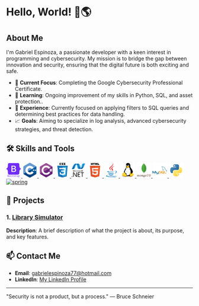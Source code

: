# Hello, World! 👋🌎

## About Me
I'm Gabriel Espinoza, a passionate developer with a keen interest in programming and cybersecurity. My mission is to bridge the gap between innovation and security, ensuring that the digital future is both exciting and safe.

- 🔭 **Current Focus**: Completing the Google Cybersecurity Professional Certificate.
- 🌱 **Learning**: Ongoing improvement of my skills in Python, SQL, and asset protection..
- 💼 **Experience**: Currently focused on applying filters to SQL queries and determining best practices for data handling.
- 📈 **Goals**: Aiming to specialize in log analysis, advanced cybersecurity strategies, and threat detection.

## 🛠 Skills and Tools
<p align="left">
  <a href="https://getbootstrap.com" target="_blank" rel="noreferrer">
    <img src="https://raw.githubusercontent.com/devicons/devicon/master/icons/bootstrap/bootstrap-plain-wordmark.svg" alt="bootstrap" width="40" height="40"/>
  </a>
  <a href="https://www.w3schools.com/cpp/" target="_blank" rel="noreferrer">
    <img src="https://raw.githubusercontent.com/devicons/devicon/master/icons/cplusplus/cplusplus-original.svg" alt="cplusplus" width="40" height="40"/>
  </a>
  <a href="https://www.w3schools.com/cs/" target="_blank" rel="noreferrer">
    <img src="https://raw.githubusercontent.com/devicons/devicon/master/icons/csharp/csharp-original.svg" alt="csharp" width="40" height="40"/>
  </a>
  <a href="https://www.w3schools.com/css/" target="_blank" rel="noreferrer">
    <img src="https://raw.githubusercontent.com/devicons/devicon/master/icons/css3/css3-original-wordmark.svg" alt="css3" width="40" height="40"/>
  </a>
  <a href="https://dotnet.microsoft.com/" target="_blank" rel="noreferrer">
    <img src="https://raw.githubusercontent.com/devicons/devicon/master/icons/dot-net/dot-net-original-wordmark.svg" alt="dotnet" width="40" height="40"/>
  </a>
  <a href="https://www.w3.org/html/" target="_blank" rel="noreferrer">
    <img src="https://raw.githubusercontent.com/devicons/devicon/master/icons/html5/html5-original-wordmark.svg" alt="html5" width="40" height="40"/>
  </a>
  <a href="https://www.java.com" target="_blank" rel="noreferrer">
    <img src="https://raw.githubusercontent.com/devicons/devicon/master/icons/java/java-original.svg" alt="java" width="40" height="40"/>
  </a>
  <a href="https://www.linux.org/" target="_blank" rel="noreferrer">
    <img src="https://raw.githubusercontent.com/devicons/devicon/master/icons/linux/linux-original.svg" alt="linux" width="40" height="40"/>
  </a>
  <a href="https://www.mongodb.com/" target="_blank" rel="noreferrer">
    <img src="https://raw.githubusercontent.com/devicons/devicon/master/icons/mongodb/mongodb-original-wordmark.svg" alt="mongodb" width="40" height="40"/>
  </a>
  <a href="https://www.mysql.com/" target="_blank" rel="noreferrer">
    <img src="https://raw.githubusercontent.com/devicons/devicon/master/icons/mysql/mysql-original-wordmark.svg" alt="mysql" width="40" height="40"/>
  </a>
  <a href="https://www.python.org" target="_blank" rel="noreferrer">
    <img src="https://raw.githubusercontent.com/devicons/devicon/master/icons/python/python-original.svg" alt="python" width="40" height="40"/>
  </a>
  <a href="https://spring.io/" target="_blank" rel="noreferrer">
    <img src="https://www.vectorlogo.zone/logos/springio/springio-icon.svg" alt="spring" width="40" height="40"/>
  </a>
</p>

## 🚀 Projects
### 1. [Library Simulator](https://github.com/espingab/LibraryExamProject)
**Description**: A brief description of what the project is about, its purpose, and key features.
<!--
### 2. [Project Name](https://github.com/yourusername/projectname)
**Description**: Another project with a brief description highlighting its significance and functionalities.
-->
<!--
## 🛡 Cybersecurity Contributions
- **[Security Tool](https://github.com/yourusername/securitytool)**: Developed a tool for enhancing security measures in web applications.
- **[Research Paper](https://github.com/yourusername/researchpaper)**: Authored a paper on advanced threat detection techniques.
-->
## 📫 Contact Me
- **Email**: [gabrielespinoza77@hotmail.com](mailto:your.email@example.com)
- **LinkedIn**: [My LinkedIn Profile](www.linkedin.com/in/gabriel-espinoza10305070)

---

"Security is not a product, but a process." — Bruce Schneier

<!--
**espingab/espingab** is a ✨ _special_ ✨ repository because its `README.md` (this file) appears on your GitHub profile.
